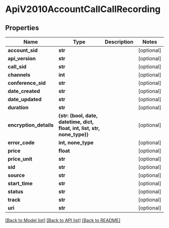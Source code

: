 # ApiV2010AccountCallCallRecording

## Properties
Name | Type | Description | Notes
------------ | ------------- | ------------- | -------------
**account_sid** | **str** |  | [optional] 
**api_version** | **str** |  | [optional] 
**call_sid** | **str** |  | [optional] 
**channels** | **int** |  | [optional] 
**conference_sid** | **str** |  | [optional] 
**date_created** | **str** |  | [optional] 
**date_updated** | **str** |  | [optional] 
**duration** | **str** |  | [optional] 
**encryption_details** | **{str: (bool, date, datetime, dict, float, int, list, str, none_type)}** |  | [optional] 
**error_code** | **int, none_type** |  | [optional] 
**price** | **float** |  | [optional] 
**price_unit** | **str** |  | [optional] 
**sid** | **str** |  | [optional] 
**source** | **str** |  | [optional] 
**start_time** | **str** |  | [optional] 
**status** | **str** |  | [optional] 
**track** | **str** |  | [optional] 
**uri** | **str** |  | [optional] 

[[Back to Model list]](../README.md#documentation-for-models) [[Back to API list]](../README.md#documentation-for-api-endpoints) [[Back to README]](../README.md)


